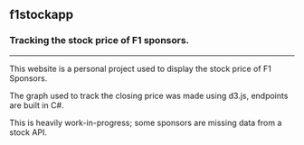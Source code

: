 ##  f1stockapp

### Tracking the stock price of F1 sponsors.

------------------------------

This website is a personal project used to display the stock price of F1 Sponsors. 

The graph used to track the closing price was made using d3.js, endpoints are built in C#.

This is heavily work-in-progress; some sponsors are missing data from a stock API.
